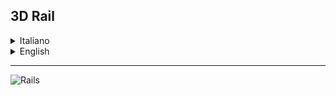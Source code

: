 ## 3D Rail

<details>
<summary>Italiano</summary>

**Questo pacchetto di risorse aggiorna le texture delle rotaie piatte di Minecraft con modelli 3D dettagliati, conferendo ai binari del tuo carrello da miniera un aspetto più realistico, pur mantenendo lo stile delle texture originali.**

I binari ora presentano rotaie e traversine in legno rialzate e una discreta profondità, migliorando l'immersione pur rimanendo fedeli all'estetica originale.
</details>

<details>
<summary>English</summary>

**This asset pack updates the flat rail textures in Minecraft with detailed 3D models, giving your minecart tracks a more realistic look while still maintaining the style of the original textures.**

The tracks now feature raised wooden rails and ties, and a decent amount of depth, improving immersion while still remaining true to the original aesthetic.
</details>

---
![Rails](https://cdn.modrinth.com/data/cached_images/f1a667cdbf00053b93aa376c9e8cf77fff559141.png)
